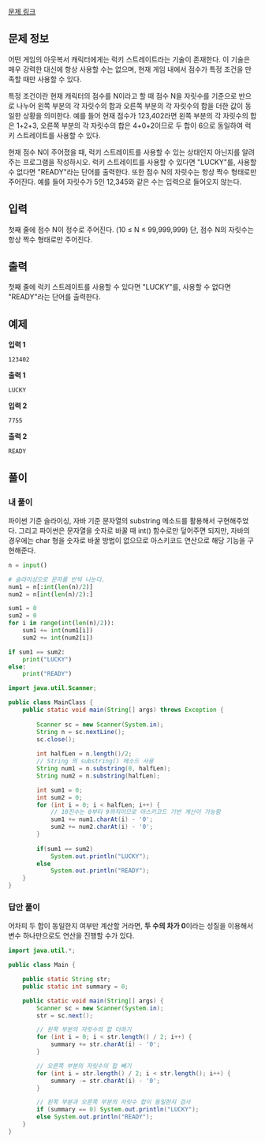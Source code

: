 [문제 링크](https://www.acmicpc.net/problem/18406)

## 문제 정보

어떤 게임의 아웃복서 캐릭터에게는 럭키 스트레이트라는 기술이 존재한다. 이 기술은 매우 강력한 대신에 항상 사용할 수는 없으며, 현재 게임 내에서 점수가 특정 조건을 만족할 때만 사용할 수 있다.

특정 조건이란 현재 캐릭터의 점수를 N이라고 할 때 점수 N을 자릿수를 기준으로 반으로 나누어 왼쪽 부분의 각 자릿수의 합과 오른쪽 부분의 각 자릿수의 합을 더한 값이 동일한 상황을 의미한다. 예를 들어 현재 점수가 123,402라면 왼쪽 부분의 각 자릿수의 합은 1+2+3, 오른쪽 부분의 각 자릿수의 합은 4+0+2이므로 두 합이 6으로 동일하여 럭키 스트레이트를 사용할 수 있다.

현재 점수 N이 주어졌을 때, 럭키 스트레이트를 사용할 수 있는 상태인지 아닌지를 알려주는 프로그램을 작성하시오. 럭키 스트레이트를 사용할 수 있다면 "LUCKY"를, 사용할 수 없다면 "READY"라는 단어를 출력한다. 또한 점수 N의 자릿수는 항상 짝수 형태로만 주어진다. 예를 들어 자릿수가 5인 12,345와 같은 수는 입력으로 들어오지 않는다.

## 입력
첫째 줄에 점수 N이 정수로 주어진다. (10 ≤ N ≤ 99,999,999) 단, 점수 N의 자릿수는 항상 짝수 형태로만 주어진다.

## 출력
첫째 줄에 럭키 스트레이트를 사용할 수 있다면 "LUCKY"를, 사용할 수 없다면 "READY"라는 단어를 출력한다.

## 예제
**입력 1**
```
123402
```
**출력 1**
```
LUCKY
```

**입력 2**
```
7755
```
**출력 2**
```
READY
```

## 풀이


### 내 풀이
파이썬 기준 슬라이싱, 자바 기준 문자열의 substring 메소드를 활용해서 구현해주었다. 그리고 파이썬은 문자열을 숫자로 바꿀 때 int() 함수로만 덮어주면 되지만, 자바의 경우에는 char 형을 숫자로 바꿀 방법이 없으므로 아스키코드 연산으로 해당 기능을 구현해준다.

```python
n = input()

# 슬라이싱으로 문자를 반씩 나눈다.
num1 = n[:int(len(n)/2)]
num2 = n[int(len(n)/2):]

sum1 = 0
sum2 = 0
for i in range(int(len(n)/2)):
    sum1 += int(num1[i])
    sum2 += int(num2[i])

if sum1 == sum2:
    print("LUCKY")
else:
    print("READY")

```

```java
import java.util.Scanner;

public class MainClass {
	public static void main(String[] args) throws Exception {
	
		Scanner sc = new Scanner(System.in);
		String n = sc.nextLine();
		sc.close();
		
		int halfLen = n.length()/2;
		// String 의 substring() 메소드 사용
		String num1 = n.substring(0, halfLen);
		String num2 = n.substring(halfLen);

		int sum1 = 0;
		int sum2 = 0;
		for (int i = 0; i < halfLen; i++) {
			// 10진수는 0부터 9까지이므로 아스키코드 기반 계산이 가능함
			sum1 += num1.charAt(i) - '0';
			sum2 += num2.charAt(i) - '0';
		}
		
		if(sum1 == sum2)
			System.out.println("LUCKY");
		else 
			System.out.println("READY");
	}
}
```

### 답안 풀이

어차피 두 합이 동일한지 여부만 계산할 거라면, **두 수의 차가 0**이라는 성질을 이용해서 변수 하나만으로도 연산을 진행할 수가 있다.
```java
import java.util.*;

public class Main {

    public static String str;
    public static int summary = 0;

    public static void main(String[] args) {
        Scanner sc = new Scanner(System.in);
        str = sc.next();

        // 왼쪽 부분의 자릿수의 합 더하기
        for (int i = 0; i < str.length() / 2; i++) {
            summary += str.charAt(i) - '0';
        }

        // 오른쪽 부분의 자릿수의 합 빼기
        for (int i = str.length() / 2; i < str.length(); i++) {
            summary -= str.charAt(i) - '0';
        }

        // 왼쪽 부분과 오른쪽 부분의 자릿수 합이 동일한지 검사
        if (summary == 0) System.out.println("LUCKY");
        else System.out.println("READY");
    }
}
```